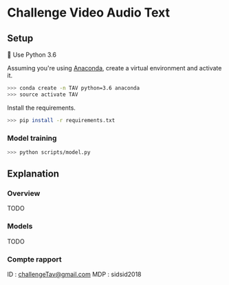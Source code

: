 # Challenge Video Audio Text

## Setup

:snake: Use Python 3.6

Assuming you're using [Anaconda](https://anaconda.org/anaconda/python), create a virtual environment and activate it.

```sh
>>> conda create -n TAV python=3.6 anaconda
>>> source activate TAV
```

Install the requirements.

```sh
>>> pip install -r requirements.txt
```




### Model training

```sh
>>> python scripts/model.py
```

## Explanation

### Overview

TODO


### Models

TODO


### Compte rapport
ID : challengeTav@gmail.com
MDP : sidsid2018